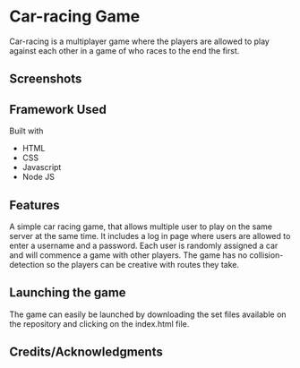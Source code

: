 # Car-racing Game


Car-racing is a multiplayer game where the players are allowed to play against each other in a game of who races to the end the first.



## Screenshots




## Framework Used


Built with

- HTML
- CSS
- Javascript
- Node JS
  

## Features


A simple car racing game, that allows multiple user to play on the same server at the same time. It includes a log in page where users are allowed to enter a username and a password. Each user is randomly assigned a car and will commence a game with other players. The game has no collision-detection so the players can be creative with routes they take.



## Launching the game


The game can easily be launched by downloading the set files available on the repository and clicking on the index.html file.



## Credits/Acknowledgments



